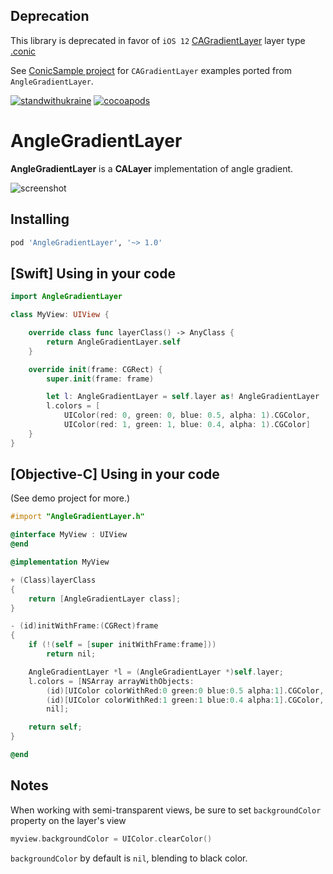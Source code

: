 ## Deprecation

This library is deprecated in favor of `iOS 12` [CAGradientLayer](https://developer.apple.com/documentation/quartzcore/cagradientlayer) layer type [.conic](https://developer.apple.com/documentation/quartzcore/cagradientlayertype)

See [ConicSample project](ConicSample/) for `CAGradientLayer` examples ported from `AngleGradientLayer`.


[![standwithukraine](https://user-images.githubusercontent.com/196601/158214305-7c94dd27-40a7-4af6-929b-38928700938b.svg)](https://ukrainewar.carrd.co/)
[![cocoapods](https://img.shields.io/cocoapods/v/AngleGradientLayer.svg)](https://cocoapods.org/pods/AngleGradientLayer)

# AngleGradientLayer

**AngleGradientLayer** is a **CALayer** implementation of angle gradient.

![screenshot](https://github.com/paiv/AngleGradientLayer/raw/master/screenshot.png)

## Installing

```ruby
pod 'AngleGradientLayer', '~> 1.0'
```

## [Swift] Using in your code

```swift
import AngleGradientLayer

class MyView: UIView {

    override class func layerClass() -> AnyClass {
        return AngleGradientLayer.self
    }

    override init(frame: CGRect) {
        super.init(frame: frame)

        let l: AngleGradientLayer = self.layer as! AngleGradientLayer
        l.colors = [
            UIColor(red: 0, green: 0, blue: 0.5, alpha: 1).CGColor,
            UIColor(red: 1, green: 1, blue: 0.4, alpha: 1).CGColor]
    }
}
```

## [Objective-C] Using in your code

(See demo project for more.)

```objective-c
#import "AngleGradientLayer.h"

@interface MyView : UIView
@end

@implementation MyView

+ (Class)layerClass
{
	return [AngleGradientLayer class];
}

- (id)initWithFrame:(CGRect)frame
{
	if (!(self = [super initWithFrame:frame]))
		return nil;

	AngleGradientLayer *l = (AngleGradientLayer *)self.layer;
	l.colors = [NSArray arrayWithObjects:
		(id)[UIColor colorWithRed:0 green:0 blue:0.5 alpha:1].CGColor,
		(id)[UIColor colorWithRed:1 green:1 blue:0.4 alpha:1].CGColor,
		nil];

	return self;
}

@end
```

## Notes

When working with semi-transparent views, be sure to set `backgroundColor` property on the layer's view

```swift
myview.backgroundColor = UIColor.clearColor()
```

`backgroundColor` by default is `nil`, blending to black color.
